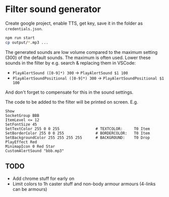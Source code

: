 # Filter sound generator

Create google project, enable TTS, get key, save it in the folder as `credentials.json`.

```sh
npm run start
cp output/*.mp3 ...
```

The generated sounds are low volume compared to the maximum setting (300) of the default sounds. The maximum is often used. Lower these sounds in the filter by e.g. search & replacing them in VSCode:
- `PlayAlertSound ([0-9]*) 300` -> `PlayAlertSound $1 100`
- `PlayAlertSoundPositional ([0-9]*) 300` -> `PlayAlertSoundPositional $1 100`

And don't forget to compensate for this in the sound settings.

The code to be added to the filter will be printed on screen. E.g.

```
Show
SocketGroup BBB
ItemLevel <= 12
SetFontSize 45
SetTextColor 255 0 0 255                # TEXTCOLOR:	 T0 Item
SetBorderColor 255 0 0 255              # BORDERCOLOR:	 T0 Item
SetBackgroundColor 255 255 255 255      # BACKGROUND:	 T0 Drop
PlayEffect Red
MinimapIcon 0 Red Star
CustomAlertSound "bbb.mp3"
```

## TODO

- Add chrome stuff for early on
- Limit colors to 1h caster stuff and non-body armour armours (4-links can be armours)
